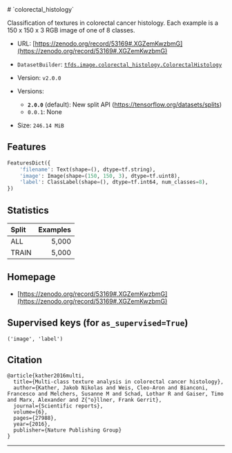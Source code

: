 <div itemscope itemtype="http://schema.org/Dataset">
  <div itemscope itemprop="includedInDataCatalog" itemtype="http://schema.org/DataCatalog">
    <meta itemprop="name" content="TensorFlow Datasets" />
  </div>
  <meta itemprop="name" content="colorectal_histology" />
  <meta itemprop="description" content="Classification of textures in colorectal cancer histology. Each example is a 150 x 150 x 3 RGB image of one of 8 classes.&#10;&#10;To use this dataset:&#10;&#10;```python&#10;import tensorflow_datasets as tfds&#10;&#10;ds = tfds.load(&#x27;colorectal_histology&#x27;, split=&#x27;train&#x27;)&#10;for ex in ds.take(4):&#10;  print(ex)&#10;```&#10;&#10;See [the guide](https://www.tensorflow.org/datasets/overview) for more&#10;informations on [tensorflow_datasets](https://www.tensorflow.org/datasets).&#10;&#10;" />
  <meta itemprop="url" content="https://www.tensorflow.org/datasets/catalog/colorectal_histology" />
  <meta itemprop="sameAs" content="https://zenodo.org/record/53169#.XGZemKwzbmG" />
  <meta itemprop="citation" content="@article{kather2016multi,&#10;  title={Multi-class texture analysis in colorectal cancer histology},&#10;  author={Kather, Jakob Nikolas and Weis, Cleo-Aron and Bianconi, Francesco and Melchers, Susanne M and Schad, Lothar R and Gaiser, Timo and Marx, Alexander and Z{&quot;o}llner, Frank Gerrit},&#10;  journal={Scientific reports},&#10;  volume={6},&#10;  pages={27988},&#10;  year={2016},&#10;  publisher={Nature Publishing Group}&#10;}&#10;" />
</div>
# `colorectal_histology`

Classification of textures in colorectal cancer histology. Each example is a 150
x 150 x 3 RGB image of one of 8 classes.

*   URL:
    [https://zenodo.org/record/53169#.XGZemKwzbmG](https://zenodo.org/record/53169#.XGZemKwzbmG)
*   `DatasetBuilder`:
    [`tfds.image.colorectal_histology.ColorectalHistology`](https://github.com/tensorflow/datasets/tree/master/tensorflow_datasets/image/colorectal_histology.py)
*   Version: `v2.0.0`
*   Versions:

    *   **`2.0.0`** (default): New split API
        (https://tensorflow.org/datasets/splits)
    *   `0.0.1`: None

*   Size: `246.14 MiB`

## Features
```python
FeaturesDict({
    'filename': Text(shape=(), dtype=tf.string),
    'image': Image(shape=(150, 150, 3), dtype=tf.uint8),
    'label': ClassLabel(shape=(), dtype=tf.int64, num_classes=8),
})
```

## Statistics

Split | Examples
:---- | -------:
ALL   | 5,000
TRAIN | 5,000

## Homepage

*   [https://zenodo.org/record/53169#.XGZemKwzbmG](https://zenodo.org/record/53169#.XGZemKwzbmG)

## Supervised keys (for `as_supervised=True`)
`('image', 'label')`

## Citation
```
@article{kather2016multi,
  title={Multi-class texture analysis in colorectal cancer histology},
  author={Kather, Jakob Nikolas and Weis, Cleo-Aron and Bianconi, Francesco and Melchers, Susanne M and Schad, Lothar R and Gaiser, Timo and Marx, Alexander and Z{"o}llner, Frank Gerrit},
  journal={Scientific reports},
  volume={6},
  pages={27988},
  year={2016},
  publisher={Nature Publishing Group}
}
```

--------------------------------------------------------------------------------
